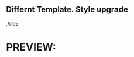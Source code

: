 <!DOCTYPE html>
<html>
<h2>Differnt Template. Style upgrade</h2>
<i>,lillac</i>
<h1>PREVIEW:</h1>
 <!DOCTYPE html>
<!-- Template by html.am -->
<html>
	<head>
		<meta http-equiv="Content-Type" content="text/html; charset=utf-8">
		<title>2 Column Layout &mdash; Left Menu with Header &amp; Footer</title>
		<style type="text/css">
		
			body {
				margin:0;
				padding:0;
				font-family: Sans-Serif;
				line-height: 1.5em;
			}
			
			#header {
				background: #ccc;
				height: 100px;
			}
			
			#header h1 {
				margin: 0;
				padding-top: 15px;
			}
			
			main {
				padding-bottom: 10010px;
				margin-bottom: -10000px;
				float: left;
				width: 100%;
			}
			
			#nav {
				padding-bottom: 10010px;
				margin-bottom: -10000px;
				float: left;
				width: 190px;
				margin-left: -100%;
				background: #eee;
			}
			
			#footer {
				clear: left;
				width: 100%;
				background: #ccc;
				text-align: center;
				padding: 4px 0;
			}
	
			#wrapper {
				overflow: hidden;
			}
						
			#content {
				margin-left: 230px; /* Same as 'nav' width */
			}
			
			.innertube {
				margin: 15px; /* Padding for content */
				margin-top: 0;
			}
		
			p {
				color: #555;
			}
	
			nav ul {
				list-style-type: none;
				margin: 0;
				padding: 0;
			}
			
			nav ul a {
				color: black;
				text-decoration: none;
			}
		
		</style>
		
		
	
	</head>
	
	<body>		

		<header id="header">
			<div class="innertube">
            <br>
				<h1>Cats Daily |n＾ω＾|η</h1>
			</div>
		</header>
		
		<div id="wrapper">
		
			<main>
				<div id="content">
					<div class="innertube">
						<h1>31/7/17</h1>
                        <img src="https://upload.wikimedia.org/wikipedia/commons/thumb/9/97/Breaded_Cat.jpg/1024px-Breaded_Cat.jpg" width="150" align="right">
<p>
This cat has a piece of bread on its head, and all of the other cats are sooooo jealous!<br><br>
We asked this cat what it felt like to be internet famous, and he replied with, and I quote 
    <q>Meow, meow meow meow meow, purr</q>
    Translation: It feels quite amazing, purr.<br><br>
    <i>By Ethan S</i></p>
    <hr noshade="100" size="5" color="#eee" width="100%">
    <h1>1/8/17</h1>
    <br>
    <img
    src="http://www.redbarninc.com/blog/wp-content/uploads/2015/02/little-kitty-in-a-little-box.jpg" width="150" align="right" alt="Cat in a box">
<p>
This cat is in a box. Look at how cute it is!<br><br>

This cat is a very special cat, because it has the ability to fit into any sized box. His parents must be so proud of him!<br><br>

We even interviewed them! His Mum said 
<q>Meow, meow meow</q> 
Translation: I'm very proud of him. And his dad said
<q>Meow, meow meow, meow meow</q> 
Translation: Our son is an amazing cat, and we love his work.
<br><br>
<i>By Ethan S</i>
</p>
<hr noshade="100" size="5" color="#eee" width="100%">
<h1>2/8/17</h1>
<img src="http://kittentoob.com/wp-content/uploads/2013/04/Smiling_Cats_3.jpg" width="150" align="right" alt="Cat Smiling">.
<br>
<p>This cat is smiling and it looks really cute! Everyone who looks at it is instantly filled with joy and happiness!
<br> <br>
We asked this cat a very simple question, "How do you smile so well?" and he replied with 
<q>Meow, meow meow, meow meow purr</q> 
<br><br>
Translation: It took me many weeks of practice, but it it all paid off, purr.
<br><br>
<i>By Ethan S</i>
<hr noshade="100" size="5" color="#eee" width="100%">
						<p><script>generateText(20)</script></p>
					</div>
				</div>
			</main>
			
			<nav id="nav">
				<div class="innertube">
					<p>All images provided by <a href="images.google.com">google Images</a>. Template provided by <a href="www.html.am">html.am</a></p>
                    <h2>Images:</h2>
                    <img src="https://upload.wikimedia.org/wikipedia/commons/thumb/9/97/Breaded_Cat.jpg/1024px-Breaded_Cat.jpg" width="150" align="right">
                     <br><img
    src="http://www.redbarninc.com/blog/wp-content/uploads/2015/02/little-kitty-in-a-little-box.jpg" width="150" align="right" alt="Cat in a box"><br><img src="http://kittentoob.com/wp-content/uploads/2013/04/Smiling_Cats_3.jpg" width="150" align="right" alt="Cat Smiling">
				</div>
			</nav>
		
		</div>
		
		<footer id="footer">
			<div class="innertube">
				<p>Copyright &copy; Ethan S.</p>
			</div>
		</footer>
	
	</body>
</html>
